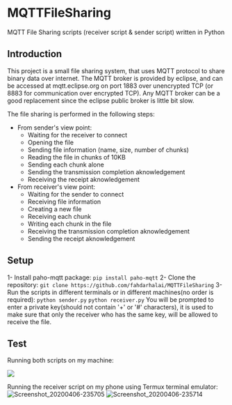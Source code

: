 # MQTTFileSharing
MQTT File Sharing scripts (receiver script &amp; sender script) written in Python

## Introduction
This project is a small file sharing system, that uses MQTT protocol to share binary data over internet. The MQTT broker is provided by eclipse, and can be accessed at mqtt.eclipse.org on port 1883 over unencrypted TCP (or 8883 for communication over encrypted TCP). Any MQTT broker can be a good replacement since the eclipse public broker is little bit slow.

The file sharing is performed in the following steps:
- From sender's view point:
  - Waiting for the receiver to connect
  - Opening the file
  - Sending file information (name, size, number of chunks)
  - Reading the file in chunks of 10KB
  - Sending each chunk alone
  - Sending the transmission completion aknowledgement
  - Receiving the receipt aknowledgement
- From receiver's view point:
  - Waiting for the sender to connect
  - Receiving file information
  - Creating a new file
  - Receiving each chunk
  - Writing each chunk in the file
  - Receiving the transmission completion aknowledgement
  - Sending the receipt aknowledgement
## Setup
1- Install paho-mqtt package:
```pip install paho-mqtt```
2- Clone the repository:
```git clone https://github.com/fahdarhalai/MQTTFileSharing```
3- Run the scripts in different terminals or in different machines(no order is required):
```python sender.py```
```python receiver.py```
You will be prompted to enter a private key(should not contain '+' or '#' characters), it is used to make sure that only the receiver who has the same key, will be allowed to receive the file.
## Test
Running both scripts on my machine:

<img src="https://user-images.githubusercontent.com/41004675/78612597-a2fef480-7861-11ea-8339-47c7ebfdab35.PNG" align="middle" with="75%">

Running the receiver script on my phone using Termux terminal emulator:
![Screenshot_20200406-235705](https://user-images.githubusercontent.com/41004675/78612990-9929c100-7862-11ea-9cfc-b65d0bdbd77d.jpg)
![Screenshot_20200406-235714](https://user-images.githubusercontent.com/41004675/78612996-9dee7500-7862-11ea-93fa-c1677009ea97.jpg)
